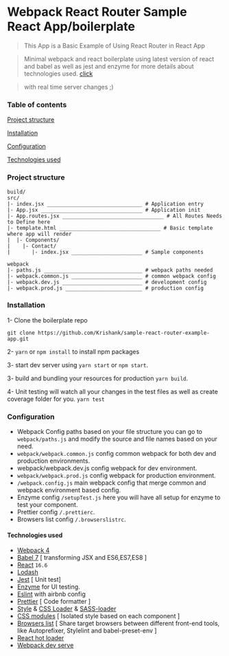 # Webpack React Router Sample React App/boilerplate
> This App is a Basic Example of Using React Router in React App

> Minimal webpack and react boilerplate using latest version of react and babel as well as jest and enzyme for more details about technologies used. [click](#technologies-used)

> with real time server changes ;)

### Table of contents

[Project structure](#project-structure)

[Installation](#installation)

[Configuration](#configuration)

[Technologies used](#technologies-used)

### Project structure

```
build/
src/
|- index.jsx _______________________________ # Application entry
|- App.jsx _________________________________ # Application init
|- App.routes.jsx _________________________________ # All Routes Needs to Define here
|- template.html _________________________________ # Basic template where app will render
|  |- Components/
|    |- Contact/
|       |- index.jsx _______________________ # Sample components

webpack
|- paths.js ________________________________ # webpack paths needed
|- webpack.common.js _______________________ # common webpack config
|- webpack.dev.js __________________________ # development config
|- webpack.prod.js _________________________ # production config
```

### Installation

1- Clone the boilerplate repo

`git clone https://github.com/Krishank/sample-react-router-example-app.git`

2- `yarn` or `npm install` to install npm packages

3- start dev server using `yarn start` or `npm start`.

3- build and bundling your resources for production `yarn build`.

4- Unit testing will watch all your changes in the test files as well as create coverage folder for you.
`yarn test`

### Configuration

- Webpack Config paths based on your file structure you can go to `webpack/paths.js` and modify the source and file names based on your need.
- `webpack/webpack.common.js` config common webpack for both dev and production environments.
- webpack/webpack.dev.js config webpack for dev environment.
- `webpack/webpack.prod.js` config webpack for production environment.
- `/webpack.config.js` main webpack config that merge common and webpack environment based config.
- Enzyme config `/setupTest.js` here you will have all setup for enzyme to test your component.
- Prettier config `/.prettierc`.
- Browsers list config `/.browserslistrc`.

#### Technologies used

- [Webpack 4](https://github.com/webpack/webpack)
- [Babel 7](https://github.com/babel/babel) [ transforming JSX and ES6,ES7,ES8 ]
- [React](https://github.com/facebook/react) `16.6`
- [Lodash](https://github.com/lodash/lodash)
- [Jest](https://github.com/facebook/jest) [ Unit test]
- [Enzyme](http://airbnb.io/enzyme/) for UI testing.
- [Eslint](https://github.com/eslint/eslint/) with airbnb config
- [Prettier](https://github.com/prettier/prettier) [ Code formatter ]
- [Style](https://github.com/webpack-contrib/style-loader) & [CSS Loader](https://github.com/webpack-contrib/css-loader) & [SASS-loader](https://github.com/webpack-contrib/sass-loader)
- [CSS modules](https://github.com/css-modules/css-modules) [ Isolated style based on each component ]
- [Browsers list](https://github.com/browserslist/browserslist) [ Share target browsers between different front-end tools, like Autoprefixer, Stylelint and babel-preset-env ]
- [React hot loader](https://github.com/gaearon/react-hot-loader)
- [Webpack dev serve](https://github.com/webpack/webpack-dev-server)
